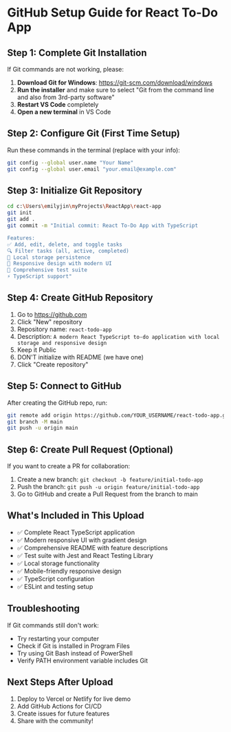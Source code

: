 # GitHub Setup Guide for React To-Do App

## Step 1: Complete Git Installation

If Git commands are not working, please:

1. **Download Git for Windows**: https://git-scm.com/download/windows
2. **Run the installer** and make sure to select "Git from the command line and also from 3rd-party software"
3. **Restart VS Code** completely
4. **Open a new terminal** in VS Code

## Step 2: Configure Git (First Time Setup)

Run these commands in the terminal (replace with your info):

```bash
git config --global user.name "Your Name"
git config --global user.email "your.email@example.com"
```

## Step 3: Initialize Git Repository

```bash
cd c:\Users\emilyjin\myProjects\ReactApp\react-app
git init
git add .
git commit -m "Initial commit: React To-Do App with TypeScript

Features:
✅ Add, edit, delete, and toggle tasks
🔍 Filter tasks (all, active, completed)  
💾 Local storage persistence
📱 Responsive design with modern UI
🧪 Comprehensive test suite
⚡ TypeScript support"
```

## Step 4: Create GitHub Repository

1. Go to https://github.com
2. Click "New" repository
3. Repository name: `react-todo-app`
4. Description: `A modern React TypeScript to-do application with local storage and responsive design`
5. Keep it Public
6. DON'T initialize with README (we have one)
7. Click "Create repository"

## Step 5: Connect to GitHub

After creating the GitHub repo, run:

```bash
git remote add origin https://github.com/YOUR_USERNAME/react-todo-app.git
git branch -M main
git push -u origin main
```

## Step 6: Create Pull Request (Optional)

If you want to create a PR for collaboration:

1. Create a new branch: `git checkout -b feature/initial-todo-app`
2. Push the branch: `git push -u origin feature/initial-todo-app`
3. Go to GitHub and create a Pull Request from the branch to main

## What's Included in This Upload

- ✅ Complete React TypeScript application
- ✅ Modern responsive UI with gradient design
- ✅ Comprehensive README with feature descriptions
- ✅ Test suite with Jest and React Testing Library
- ✅ Local storage functionality
- ✅ Mobile-friendly responsive design
- ✅ TypeScript configuration
- ✅ ESLint and testing setup

## Troubleshooting

If Git commands still don't work:
- Try restarting your computer
- Check if Git is installed in Program Files
- Try using Git Bash instead of PowerShell
- Verify PATH environment variable includes Git

## Next Steps After Upload

1. Deploy to Vercel or Netlify for live demo
2. Add GitHub Actions for CI/CD
3. Create issues for future features
4. Share with the community!
